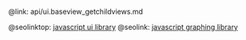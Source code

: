 @link: api/ui.baseview_getchildviews.md

@seolinktop: [javascript ui library](https://webix.com)
@seolink: [javascript graphing library](https://webix.com/widget/charts/)